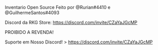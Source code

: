 Inventario Open Source
Feito por @Rurian#4410 e @GuilhermeSantos#4093

Discord da RKG Store: https://discord.com/invite/CZaYaJGcMP

PROIBIDO A REVENDA!

Suporte em Nosso Discord! > https://discord.com/invite/CZaYaJGcMP
